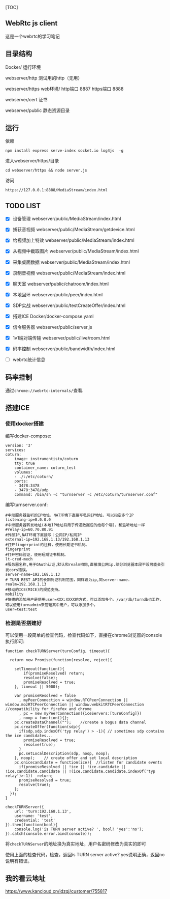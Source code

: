 [TOC]
## WebRtc js client
这是一个webrtc的学习笔记

## 目录结构
Docker/  运行环境

webserver/http  测试用的http（无用）

webserver/https  web环境/
    http端口 8887
    https端口 8888
    
webserver/cert 证书

webserver/public 静态资源目录

## 运行
依赖
```
npm install express serve-index socket.io log4js  -g
```
进入webserver/https/目录
```
cd webserver/https && node server.js
```
访问
```
https://127.0.0.1:8888/MediaStream/index.html
```
## TODO LIST
- [x] 设备管理 webserver/public/MediaStream/index.html

- [x] 捕获音视频 webserver/public/MediaStream/getdevice.html

- [x] 给视频加上特效 webserver/public/MediaStream/index.html

- [x] 从视频中截取图片 webserver/public/MediaStream/index.html

- [x] 采集桌面数据 webserver/public/MediaStream/index.html

- [x] 录制音视频 webserver/public/MediaStream/index.html

- [x] 聊天室 webserver/public/chatroom/index.html

- [x] 本地回环 webserver/public/peer/index.html

- [x] SDP实战 webserver/public/testCreateOffer/index.html

- [x] 搭建ICE Docker/docker-compose.yaml

- [x] 信令服务器 webserver/public/server.js

- [x] 1v1端对端传输 webserver/public/live/room.html

- [x] 码率控制 webserver/public/bandwidth/index.html

- [ ]  webrtc统计信息

## 码率控制
通过`chrome://webrtc-internals/`查看.

## 搭建ICE
### 使用docker搭建
编写docker-compose:
```
version: '3'
services:
coturn:
    image: instrumentisto/coturn
    tty: true
    container_name: coturn_test
    volumes:
    - ./:/etc/coturn/
    ports:
    - 3478:3478
    - 3478:3478/udp
    command: /bin/sh -c "turnserver -c /etc/coturn/turnserver.conf"
```
编写turnserver.conf:
```
#中继服务器监听的IP地址，NAT环境下直接写私网IP地址，可以指定多个IP
listening-ip=0.0.0.0
#中继服务器转发地址(本地IP地址将用于传递数据包的给每个端)，和监听地址一样
#relay-ip=60.70.80.91
#外部IP,NAT环境下直接写：公网IP/私网IP
external-ip=192.168.1.13/192.168.1.13
#打开fingerprint的注释，使用长期证书机制。
fingerprint
#打开密码验证，使用短期证书机制。
lt-cred-mech
#服务器名称,用于OAuth认证,默认和realm相同,直接填公网ip.部分浏览器本段不设可能会引发cors错误。
server-name=192.168.1.13
# TURN REST API的长期凭证机制范围，同样设为ip,同server-name.
realm=192.168.1.13
#移动的ICE(MICE)的规范支持。
mobility
#快捷的添加用户是使用user=XXX:XXXX的方式，可以添加多个。/var/db/turndb也工作，可以使用turnadmin来管理其中用户，可以添加多个。
user=test:test
```
### 检测是否搭建好
可以使用一段简单的检查代码，检查代码如下，直接在chrome浏览器的console执行即可:

```
function checkTURNServer(turnConfig, timeout){ 

  return new Promise(function(resolve, reject){

    setTimeout(function(){
        if(promiseResolved) return;
        resolve(false);
        promiseResolved = true;
    }, timeout || 5000);

    var promiseResolved = false
      , myPeerConnection = window.RTCPeerConnection || window.mozRTCPeerConnection || window.webkitRTCPeerConnection   //compatibility for firefox and chrome
      , pc = new myPeerConnection({iceServers:[turnConfig]})
      , noop = function(){};
    pc.createDataChannel("");    //create a bogus data channel
    pc.createOffer(function(sdp){
      if(sdp.sdp.indexOf('typ relay') > -1){ // sometimes sdp contains the ice candidates...
        promiseResolved = true;
        resolve(true);
      }
      pc.setLocalDescription(sdp, noop, noop);
    }, noop);    // create offer and set local description
    pc.onicecandidate = function(ice){  //listen for candidate events
      if(promiseResolved || !ice || !ice.candidate || !ice.candidate.candidate || !(ice.candidate.candidate.indexOf('typ relay')>-1))  return;
      promiseResolved = true;
      resolve(true);
    };
  });   
}

checkTURNServer({
    url: 'turn:192.168.1.13',
    username: 'test',
    credential: 'test'
}).then(function(bool){
    console.log('is TURN server active? ', bool? 'yes':'no');
}).catch(console.error.bind(console));
```

将`checkTURNServer`的地址换为真实地址，用户名密码修改为真实的即可

使用上面的检查代码，检查，返回is TURN server active? yes说明正确，返回no说明有错误。

## 我的看云地址
https://www.kancloud.cn/idzqj/customer/755817


